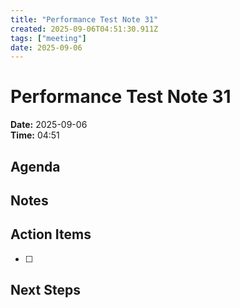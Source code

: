 ```yaml
---
title: "Performance Test Note 31"
created: 2025-09-06T04:51:30.911Z
tags: ["meeting"]
date: 2025-09-06
---
```


# Performance Test Note 31

**Date:** 2025-09-06  
**Time:** 04:51  

## Agenda


## Notes


## Action Items
- [ ] 

## Next Steps
